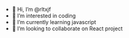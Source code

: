 - 👋 Hi, I’m @rltxjf
- 👀 I’m interested in coding
- 🌱 I’m currently learning javascript
- 💞️ I’m looking to collaborate on React project

<!---
rltxjf/rltxjf is a ✨ special ✨ repository because its `README.md` (this file) appears on your GitHub profile.
You can click the Preview link to take a look at your changes.
--->
